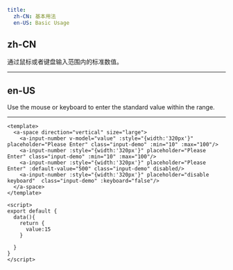 ```yaml
title:
  zh-CN: 基本用法
  en-US: Basic Usage
```

## zh-CN

通过鼠标或者键盘输入范围内的标准数值。

---

## en-US

Use the mouse or keyboard to enter the standard value within the range.

---

```vue
<template>
  <a-space direction="vertical" size="large">
    <a-input-number v-model="value" :style="{width:'320px'}" placeholder="Please Enter" class="input-demo" :min="10" :max="100"/>
    <a-input-number :style="{width:'320px'}" placeholder="Please Enter" class="input-demo" :min="10" :max="100"/>
    <a-input-number :style="{width:'320px'}" placeholder="Please Enter" :default-value="500" class="input-demo" disabled/>
    <a-input-number :style="{width:'320px'}" placeholder="disable keyboard"  class="input-demo" :keyboard="false"/>    
  </a-space>
</template>

<script>
export default {
  data(){
    return {
      value:15
    }

  }
}
</script>
```
